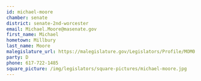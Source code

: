 ```yaml
---
id: michael-moore
chamber: senate
district: senate-2nd-worcester
email: Michael.Moore@masenate.gov
first_name: Michael
hometown: Millbury
last_name: Moore
malegislature_url: https://malegislature.gov/Legislators/Profile/MOM0
party: D
phone: 617-722-1485
square_picture: /img/legislators/square-pictures/michael-moore.jpg
---
```

